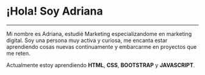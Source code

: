 # ¡Hola! Soy Adriana 

***

Mi nombre es Adriana, estudié Marketing especializandome en marketing digital. Soy una persona muy activa y curiosa, me encanta estar aprendiendo cosas nuevas continuamente y embarcarme en proyectos que me reten.

Actualmente estoy aprendiendo **HTML**, **CSS**, **BOOTSTRAP** y **JAVASCRIPT**.

